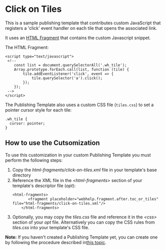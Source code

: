 # Click on Tiles

This is a sample publishing template that contributes custom JavaScript that registers a 'click' event handler on each tile that opens the associated link.

It uses an [HTML Fragment](https://www.oxygenxml.com/doc/versions/22.1/ug-webhelp-responsive/topics/wh-add-custom-html.html) that contains the custom Javascript snippet.

The HTML Fragment:
```
<script type="text/javascript">
 <!-- 
    const list = document.querySelectorAll('.wh_tile');
    Array.prototype.forEach.call(list, function (tile) {
        tile.addEventListener('click', event => {
            tile.querySelector('a').click();
        });
    });
 -->
</script>

```

The Publishing Template also uses a custom CSS file (`tiles.css`) to set a pointer cursor style for each tile:
```
.wh_tile {
  cursor: pointer;
}
```

## How to use the Cutsomization

To use this customization in your custom Publishing Template you must perform the following steps:

1. Copy the *html-fragments/click-on-tiles.xml* file in your template's base directory
1. Reference the XML file in the *&lt;html-fragments>* section of your template's descriptor file (*opt*):
    ```
    <html-fragments>
           <fragment placeholder="webhelp.fragment.after.toc_or_tiles" file="html-fragments/click-on-tiles.xml"/>
        </html-fragments>
    ```
1. Optionally, you may copy the *tiles.css* file and reference it in the *&lt;css>* section of your *opt* file. Alternatively you can copy the CSS rules from *tiles.css* into your template's CSS file.

**Note:** If you haven't created a Publishing Template yet, you can create one by following the procedure described in[this topic](https://www.oxygenxml.com/doc/versions/25.0/ug-webhelp-responsive/topics/whr-create-publishing-template-x.html).



